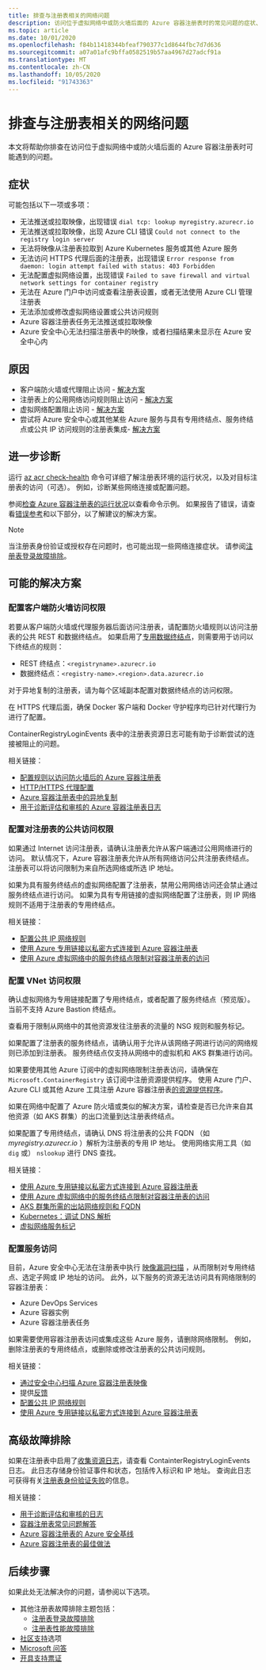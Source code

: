 ```yaml
---
title: 排查与注册表相关的网络问题
description: 访问位于虚拟网络中或防火墙后面的 Azure 容器注册表时的常见问题的症状、原因和解决方法
ms.topic: article
ms.date: 10/01/2020
ms.openlocfilehash: f84b11418344bfeaf790377c1d8644fbc7d7d636
ms.sourcegitcommit: a07a01afc9bffa0582519b57aa4967d27adcf91a
ms.translationtype: MT
ms.contentlocale: zh-CN
ms.lasthandoff: 10/05/2020
ms.locfileid: "91743363"
---
```

# <a name="troubleshoot-network-issues-with-registry"></a>排查与注册表相关的网络问题

本文将帮助你排查在访问位于虚拟网络中或防火墙后面的 Azure 容器注册表时可能遇到的问题。 

## <a name="symptoms"></a>症状

可能包括以下一项或多项：

* 无法推送或拉取映像，出现错误 `dial tcp: lookup myregistry.azurecr.io`
* 无法推送或拉取映像，出现 Azure CLI 错误 `Could not connect to the registry login server`
* 无法将映像从注册表拉取到 Azure Kubernetes 服务或其他 Azure 服务
* 无法访问 HTTPS 代理后面的注册表，出现错误 `Error response from daemon: login attempt failed with status: 403 Forbidden`
* 无法配置虚拟网络设置，出现错误 `Failed to save firewall and virtual network settings for container registry`
* 无法在 Azure 门户中访问或查看注册表设置，或者无法使用 Azure CLI 管理注册表
* 无法添加或修改虚拟网络设置或公共访问规则
* Azure 容器注册表任务无法推送或拉取映像
* Azure 安全中心无法扫描注册表中的映像，或者扫描结果未显示在 Azure 安全中心内

## <a name="causes"></a>原因

* 客户端防火墙或代理阻止访问 - [解决方案](#configure-client-firewall-access)
* 注册表上的公用网络访问规则阻止访问 - [解决方案](#configure-public-access-to-registry)
* 虚拟网络配置阻止访问 - [解决方案](#configure-vnet-access)
* 尝试将 Azure 安全中心或其他某些 Azure 服务与具有专用终结点、服务终结点或公共 IP 访问规则的注册表集成- [解决方案](#configure-service-access)

## <a name="further-diagnosis"></a>进一步诊断 

运行 [az acr check-health](/cli/azure/acr#az-acr-check-health) 命令可详细了解注册表环境的运行状况，以及对目标注册表的访问（可选）。 例如，诊断某些网络连接或配置问题。 

参阅[检查 Azure 容器注册表的运行状况](container-registry-check-health.md)以查看命令示例。 如果报告了错误，请查看[错误参考](container-registry-health-error-reference.md)和以下部分，以了解建议的解决方案。

> [!NOTE]
> 当注册表身份验证或授权存在问题时，也可能出现一些网络连接症状。 请参阅[注册表登录故障排除](container-registry-troubleshoot-login.md)。

## <a name="potential-solutions"></a>可能的解决方案

### <a name="configure-client-firewall-access"></a>配置客户端防火墙访问权限

若要从客户端防火墙或代理服务器后面访问注册表，请配置防火墙规则以访问注册表的公共 REST 和数据终结点。 如果启用了[专用数据终结点](container-registry-firewall-access-rules.md#enable-dedicated-data-endpoints)，则需要用于访问以下终结点的规则：

* REST 终结点：`<registryname>.azurecr.io`
* 数据终结点：`<registry-name>.<region>.data.azurecr.io`

对于异地复制的注册表，请为每个区域副本配置对数据终结点的访问权限。

在 HTTPS 代理后面，确保 Docker 客户端和 Docker 守护程序均已针对代理行为进行了配置。

ContainerRegistryLoginEvents 表中的注册表资源日志可能有助于诊断尝试的连接被阻止的问题。

相关链接：

* [配置规则以访问防火墙后的 Azure 容器注册表](container-registry-firewall-access-rules.md)
* [HTTP/HTTPS 代理配置](https://docs.docker.com/config/daemon/systemd/#httphttps-proxy)
* [Azure 容器注册表中的异地复制](container-registry-geo-replication.md)
* [用于诊断评估和审核的 Azure 容器注册表日志](container-registry-diagnostics-audit-logs.md)

### <a name="configure-public-access-to-registry"></a>配置对注册表的公共访问权限

如果通过 Internet 访问注册表，请确认注册表允许从客户端通过公用网络进行的访问。 默认情况下，Azure 容器注册表允许从所有网络访问公共注册表终结点。 注册表可以将访问限制为来自所选网络或所选 IP 地址。 

如果为具有服务终结点的虚拟网络配置了注册表，禁用公用网络访问还会禁止通过服务终结点进行访问。 如果为具有专用链接的虚拟网络配置了注册表，则 IP 网络规则不适用于注册表的专用终结点。 

相关链接：

* [配置公共 IP 网络规则](container-registry-access-selected-networks.md)
* [使用 Azure 专用链接以私密方式连接到 Azure 容器注册表](container-registry-private-link.md)
* [使用 Azure 虚拟网络中的服务终结点限制对容器注册表的访问](container-registry-vnet.md)


### <a name="configure-vnet-access"></a>配置 VNet 访问权限

确认虚拟网络为专用链接配置了专用终结点，或者配置了服务终结点（预览版）。 当前不支持 Azure Bastion 终结点。

查看用于限制从网络中的其他资源发往注册表的流量的 NSG 规则和服务标记。 

如果配置了注册表的服务终结点，请确认用于允许从该网络子网进行访问的网络规则已添加到注册表。 服务终结点仅支持从网络中的虚拟机和 AKS 群集进行访问。

如果要使用其他 Azure 订阅中的虚拟网络限制注册表访问，请确保在 `Microsoft.ContainerRegistry` 该订阅中注册资源提供程序。 使用 Azure 门户、Azure CLI 或其他 Azure 工具注册 Azure 容器注册表[的资源提供程序](../azure-resource-manager/management/resource-providers-and-types.md)。

如果在网络中配置了 Azure 防火墙或类似的解决方案，请检查是否已允许来自其他资源（如 AKS 群集）的出口流量到达注册表终结点。

如果配置了专用终结点，请确认 DNS 将注册表的公共 FQDN （如 *myregistry.azurecr.io* ）解析为注册表的专用 IP 地址。 使用网络实用工具（如 `dig` 或） `nslookup` 进行 DNS 查找。

相关链接：

* [使用 Azure 专用链接以私密方式连接到 Azure 容器注册表](container-registry-private-link.md)
* [使用 Azure 虚拟网络中的服务终结点限制对容器注册表的访问](container-registry-vnet.md)
* [AKS 群集所需的出站网络规则和 FQDN](../aks/limit-egress-traffic.md#required-outbound-network-rules-and-fqdns-for-aks-clusters)
* [Kubernetes：调试 DNS 解析](https://kubernetes.io/docs/tasks/administer-cluster/dns-debugging-resolution/)
* [虚拟网络服务标记](../virtual-network/service-tags-overview.md)

### <a name="configure-service-access"></a>配置服务访问

目前，Azure 安全中心无法在注册表中执行 [映像漏洞扫描](../security-center/azure-container-registry-integration.md?toc=/azure/container-registry/toc.json&bc=/azure/container-registry/breadcrumb/toc.json) ，从而限制对专用终结点、选定子网或 IP 地址的访问。 此外，以下服务的资源无法访问具有网络限制的容器注册表：

* Azure DevOps Services 
* Azure 容器实例
* Azure 容器注册表任务

如果需要使用容器注册表访问或集成这些 Azure 服务，请删除网络限制。 例如，删除注册表的专用终结点，或删除或修改注册表的公共访问规则。

相关链接：

* [通过安全中心扫描 Azure 容器注册表映像](../security-center/azure-container-registry-integration.md)
* 提供[反馈](https://feedback.azure.com/forums/347535-azure-security-center/suggestions/41091577-enable-vulnerability-scanning-for-images-that-are)
* [配置公共 IP 网络规则](container-registry-access-selected-networks.md)
* [使用 Azure 专用链接以私密方式连接到 Azure 容器注册表](container-registry-private-link.md)


## <a name="advanced-troubleshooting"></a>高级故障排除

如果在注册表中启用了[收集资源日志](container-registry-diagnostics-audit-logs.md)，请查看 ContainterRegistryLoginEvents 日志。 此日志存储身份验证事件和状态，包括传入标识和 IP 地址。 查询此日志可获得有关[注册表身份验证失败](container-registry-diagnostics-audit-logs.md#registry-authentication-failures)的信息。 

相关链接：

* [用于诊断评估和审核的日志](container-registry-diagnostics-audit-logs.md)
* [容器注册表常见问题解答](container-registry-faq.md)
* [Azure 容器注册表的 Azure 安全基线](security-baseline.md)
* [Azure 容器注册表的最佳做法](container-registry-best-practices.md)

## <a name="next-steps"></a>后续步骤

如果此处无法解决你的问题，请参阅以下选项。

* 其他注册表故障排除主题包括：
  * [注册表登录故障排除](container-registry-troubleshoot-login.md) 
  * [注册表性能故障排除](container-registry-troubleshoot-performance.md)
* [社区支持](https://azure.microsoft.com/support/community/)选项
* [Microsoft 问答](https://docs.microsoft.com/answers/products/)
* [开具支持票证](https://azure.microsoft.com/support/create-ticket/)


